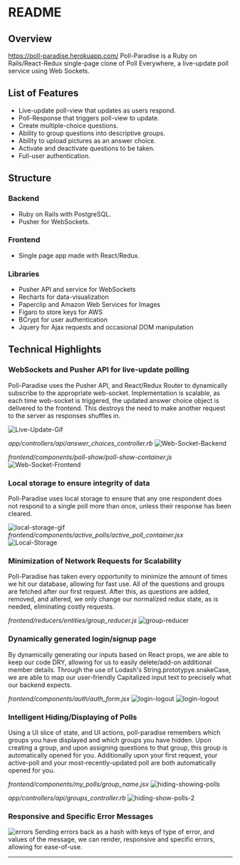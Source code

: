 # README

## Overview
https://poll-paradise.herokuapp.com/
Poll-Paradise is a Ruby on Rails/React-Redux single-page clone of Poll Everywhere, a live-update poll service using Web Sockets.

## List of Features
- Live-update poll-view that updates as users respond.
- Poll-Response that triggers poll-view to update.
- Create multiple-choice questions.
- Ability to group questions into descriptive groups.
- Ability to upload pictures as an answer choice.
- Activate and deactivate questions to be taken.
- Full-user authentication.

## Structure
### Backend
- Ruby on Rails with PostgreSQL.
- Pusher for WebSockets.

### Frontend
- Single page app made with React/Redux.

### Libraries
- Pusher API and service for WebSockets
- Recharts for data-visualization
- Paperclip and Amazon Web Services for Images
- Figaro to store keys for AWS
- BCrypt for user authentication
- Jquery for Ajax requests and occasional DOM manipulation

## Technical Highlights


### WebSockets and Pusher API for live-update polling

  Poll-Paradise uses the Pusher API, and React/Redux Router to dynamically subscribe to the appropriate web-socket. Implementation is scalable, as each time web-socket is triggered, the updated answer choice object is delivered to the frontend. This destroys the need to make another request to the server as responses shuffles in.

  ![Live-Update-Gif](public/code-screenshots/poll-paradise-live-update.gif)

  *app/controllers/api/answer_choices_controller.rb*
  ![Web-Socket-Backend](public/code-screenshots/web-socket-backend.png)

  *frontend/components/poll-show/poll-show-container.js*
  ![Web-Socket-Frontend](public/code-screenshots/web-socket-frontend.png)

### Local storage to ensure integrity of data

Poll-Paradise uses local storage to ensure that any one respondent does not respond to a single poll more than once, unless their response has been cleared.

  ![local-storage-gif](public/code-screenshots/local-storage.gif)
  *frontend/components/active_polls/active_poll_container.jsx*
  ![Local-Storage](public/code-screenshots/local-storage.png)

### Minimization of Network Requests for Scalability
Poll-Paradise has taken every opportunity to minimize the amount of times we hit our database, allowing for fast use. All of the questions and groups are fetched after our first request. After this, as questions are added, removed, and altered, we only change our normalized redux state, as is needed, eliminating costly requests.

  *frontend/reducers/entities/group_reducer.js*
  ![group-reducer](public/code-screenshots/groups_reducer.png)

### Dynamically generated login/signup page

By dynamically generating our inputs based on React props, we are able to keep our code DRY, allowing for us to easily delete/add-on additional member details. Through the use of Lodash's String.prototypye.snakeCase, we are able to map our user-friendly Capitalized input text to precisely what our backend expects.

  *frontend/components/auth/auth_form.jsx*
  ![login-logout](public/code-screenshots/dynamic-inputs.png)
  ![login-logout](public/code-screenshots/dynamic-inputs2.png)

### Intelligent Hiding/Displaying of Polls

Using a UI slice of state, and UI actions, poll-paradise remembers which groups you have displayed and which groups you have hidden. Upon creating a group, and upon assigning questions to that group, this group is automatically opened for you. Additionally upon your first request, your active-poll and your most-recently-updated poll are both automatically opened for you.

  *frontend/components/my_polls/group_name.jsx*
  ![hiding-showing-polls](public/code-screenshots/groups_selected.png)

  *app/controllers/api/groups_controller.rb*
  ![hiding-show-polls-2](public/code-screenshots/groups_selected2.png)

### Responsive and Specific Error Messages

  ![errors](public/code-screenshots/errors.gif)
Sending errors back as a hash with keys of type of error, and values of the message, we can render, responsive and specific errors, allowing for ease-of-use.

---
